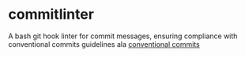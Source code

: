 # commitlinter

A bash git hook linter for commit messages, ensuring compliance with conventional commits guidelines ala [conventional commits](https://www.conventionalcommits.org/en/v1.0.0/)

